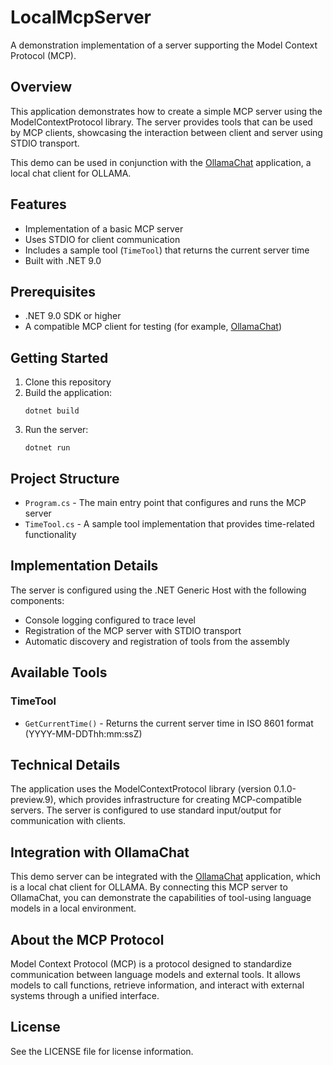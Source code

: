 # LocalMcpServer

A demonstration implementation of a server supporting the Model Context Protocol (MCP).

## Overview

This application demonstrates how to create a simple MCP server using the ModelContextProtocol library. The server provides tools that can be used by MCP clients, showcasing the interaction between client and server using STDIO transport.

This demo can be used in conjunction with the [OllamaChat](https://github.com/DimonSmart/OllamaChat) application, a local chat client for OLLAMA.

## Features

- Implementation of a basic MCP server
- Uses STDIO for client communication
- Includes a sample tool (`TimeTool`) that returns the current server time
- Built with .NET 9.0

## Prerequisites

- .NET 9.0 SDK or higher
- A compatible MCP client for testing (for example, [OllamaChat](https://github.com/DimonSmart/OllamaChat))

## Getting Started

1. Clone this repository
2. Build the application:
   ```
   dotnet build
   ```
3. Run the server:
   ```
   dotnet run
   ```

## Project Structure

- `Program.cs` - The main entry point that configures and runs the MCP server
- `TimeTool.cs` - A sample tool implementation that provides time-related functionality

## Implementation Details

The server is configured using the .NET Generic Host with the following components:

- Console logging configured to trace level
- Registration of the MCP server with STDIO transport
- Automatic discovery and registration of tools from the assembly

## Available Tools

### TimeTool

- `GetCurrentTime()` - Returns the current server time in ISO 8601 format (YYYY-MM-DDThh:mm:ssZ)

## Technical Details

The application uses the ModelContextProtocol library (version 0.1.0-preview.9), which provides infrastructure for creating MCP-compatible servers. The server is configured to use standard input/output for communication with clients.

## Integration with OllamaChat

This demo server can be integrated with the [OllamaChat](https://github.com/DimonSmart/OllamaChat) application, which is a local chat client for OLLAMA. By connecting this MCP server to OllamaChat, you can demonstrate the capabilities of tool-using language models in a local environment.

## About the MCP Protocol

Model Context Protocol (MCP) is a protocol designed to standardize communication between language models and external tools. It allows models to call functions, retrieve information, and interact with external systems through a unified interface.

## License

See the LICENSE file for license information.
